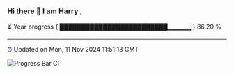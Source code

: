 ### Hi there 👋 I am Harry , 

⏳ Year progress { █████████████████████████▁▁▁▁▁ } 86.20 %

---

⏰ Updated on Mon, 11 Nov 2024 11:51:13 GMT

![Progress Bar CI](https://github.com/duykhang68/duykhang68/workflows/Progress%20Bar%20CI/badge.svg)
